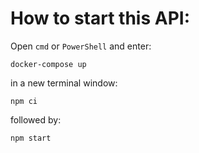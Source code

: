 # How to start this API:

Open `cmd` or `PowerShell` and enter:

```
docker-compose up
```
in a new terminal window:
```
npm ci
```
followed by:
```
npm start
```
